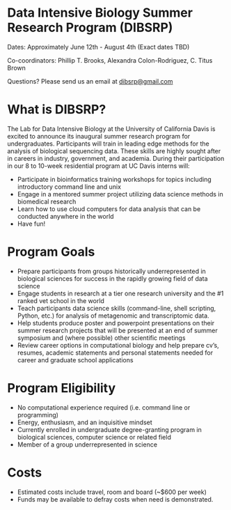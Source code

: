 # Data Intensive Biology Summer Research Program (DIBSRP) 

Dates: Approximately June 12th - August 4th (Exact dates TBD)

Co-coordinators: Phillip T. Brooks, Alexandra Colon-Rodriguez, C. Titus Brown

Questions? Please send us an email at [dibsrp@gmail.com](mailto:dibsrp@gmail.com)

# What is DIBSRP? 

The Lab for Data Intensive Biology at the University of California Davis is excited to announce its inaugural summer research program for undergraduates. Participants will train in leading edge methods for the analysis of biological sequencing data. These skills are highly sought after in careers in industry, government, and academia. During their participation in our 8 to 10-week residential program at UC Davis interns will:

- Participate in bioinformatics training workshops for topics including introductory command line and unix
- Engage in a mentored summer project utilizing data science methods in biomedical research
- Learn how to use cloud computers for data analysis that can be conducted anywhere in the world
- Have fun!

# Program Goals

- Prepare participants from groups historically underrepresented in biological sciences for success in the rapidly growing field of data science
- Engage students in research at a tier one research university and the #1 ranked vet school in the world
- Teach participants data science skills (command-line, shell scripting, Python, etc.) for analysis of metagenomic and transcriptomic data.
- Help students produce poster and powerpoint presentations on their summer research projects that will be presented at an end of summer symposium and (where possible) other scientific meetings
- Review career options in computational biology and help prepare cv’s, resumes, academic statements and personal statements needed for career and graduate school applications

# Program Eligibility 

- No computational experience required (i.e. command line or programming)
- Energy, enthusiasm, and an inquisitive mindset
- Currently enrolled in undergraduate degree-granting program in biological sciences, computer science or related field
- Member of a group underrepresented in science

# Costs

- Estimated costs include travel, room and board (~$600 per week)
- Funds may be available to defray costs when need is demonstrated.
